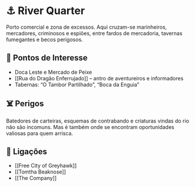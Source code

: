 # ⚓ River Quarter

Porto comercial e zona de excessos. Aqui cruzam-se marinheiros, mercadores, criminosos e espiões, entre fardos de mercadoria, tavernas fumegantes e becos perigosos.

## 📍 Pontos de Interesse

- Doca Leste e Mercado de Peixe
- [[Rua do Dragão Enferrujado]] – antro de aventureiros e informadores
- Tabernas: “O Tambor Partilhado”, “Boca da Enguia”

## ☠️ Perigos

Batedores de carteiras, esquemas de contrabando e criaturas vindas do rio não são incomuns. Mas é também onde se encontram oportunidades valiosas para quem arrisca.

## 📎 Ligações

- [[Free City of Greyhawk]]
- [[Tomtha Beaknose]]
- [[The Company]]
